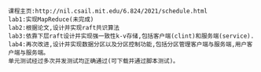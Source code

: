     课程主页:http://nil.csail.mit.edu/6.824/2021/schedule.html
    lab1:实现MapReduce(未完成)
    lab2:根据论文,设计并实现raft共识算法
    lab3:依靠下层raft设计并实现强一致性k-v存储,包括客户端(clint)和服务端(service).
    lab4:再次改进,设计并实现数据分区以及分区控制功能,包括分区管理客户端与服务端,用户客户端与服务端。
    单元测试经过多次并发测试均正确通过(可下载并通过脚本测试)。


